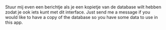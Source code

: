 Stuur mij even een berichtje als je een kopietje van de database wilt hebben zodat je ook iets kunt met dit interface.
Just send me a message if you would like to have a copy of the database so you have some data to use in this app.

